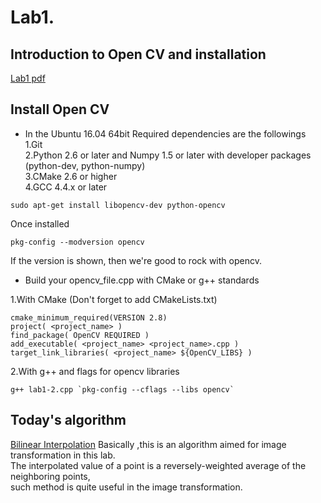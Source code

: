 # Lab1.
## Introduction to Open CV and installation
[Lab1 pdf](Lab1.pdf)

## Install Open CV
* In the Ubuntu 16.04 64bit
Required dependencies are the followings <br />
1.Git <br />
2.Python 2.6 or later and Numpy 1.5 or later with developer packages (python-dev, python-numpy) <br />
3.CMake 2.6 or higher <br />
4.GCC 4.4.x or later <br />

```
sudo apt-get install libopencv-dev python-opencv
```
Once installed
```
pkg-config --modversion opencv
```
If the version is shown, then we're good to rock with opencv. <br />

* Build your opencv_file.cpp with CMake or g++ standards

1.With CMake (Don't forget to add CMakeLists.txt)

```make
cmake_minimum_required(VERSION 2.8)
project( <project_name> )
find_package( OpenCV REQUIRED )
add_executable( <project_name> <project_name>.cpp )
target_link_libraries( <project_name> ${OpenCV_LIBS} )
```

2.With g++ and flags for opencv libraries
```
g++ lab1-2.cpp `pkg-config --cflags --libs opencv`
```
## Today's algorithm
[Bilinear Interpolation](https://en.wikipedia.org/wiki/Bilinear_interpolation)
Basically ,this is an algorithm aimed for image transformation in this lab. <br />
The interpolated value of a point is a reversely-weighted average of the neighboring points, <br />
such method is quite useful in the image transformation.
